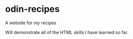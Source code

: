 # odin-recipes

A website for my recipes

Will demonstrate all of the HTML skills I have learned so far.